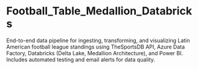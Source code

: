 # Football_Table_Medallion_Databricks
End-to-end data pipeline for ingesting, transforming, and visualizing Latin American football league standings using TheSportsDB API, Azure Data Factory, Databricks (Delta Lake, Medallion Architecture), and Power BI. Includes automated testing and email alerts for data quality.
